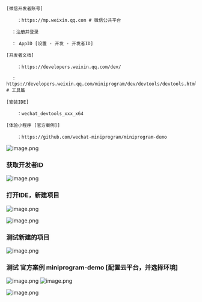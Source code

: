 
```
[微信开发者账号]

	：https://mp.weixin.qq.com # 微信公共平台
  
  ：注册并登录

  ： AppID [设置 - 开发 - 开发者ID]

[开发者文档]

	：https://developers.weixin.qq.com/dev/
  
  ：https://developers.weixin.qq.com/miniprogram/dev/devtools/devtools.html # 工具篇

[安装IDE]

	：wechat_devtools_xxx_x64

[体验小程序 [官方案例]]

	：https://github.com/wechat-miniprogram/miniprogram-demo

```

![image.png](https://cdn.nlark.com/yuque/0/2019/png/210477/1563525743294-de6d9c66-ec5c-41eb-b854-bc19951a1bdb.png#align=left&display=inline&height=417&name=image.png&originHeight=497&originWidth=890&size=41743&status=done&width=746)

### 获取开发者ID

![image.png](https://cdn.nlark.com/yuque/0/2019/png/210477/1563548772271-43fee861-8d7d-4611-b9fe-6b71c498609e.png#align=left&display=inline&height=721&name=image.png&originHeight=721&originWidth=1221&size=53417&status=done&width=1221)

### 打开IDE，新建项目

![image.png](https://cdn.nlark.com/yuque/0/2019/png/210477/1563548999893-5c1d09c4-9ea2-4b32-9967-1479f698f5ce.png#align=left&display=inline&height=553&name=image.png&originHeight=553&originWidth=815&size=28048&status=done&width=815)

![image.png](https://cdn.nlark.com/yuque/0/2019/png/210477/1563549143431-8c37e074-6fdb-44a7-bcd2-0d8fd97aa17b.png#align=left&display=inline&height=552&name=image.png&originHeight=552&originWidth=815&size=57885&status=done&width=815)
### 测试新建的项目

![image.png](https://cdn.nlark.com/yuque/0/2019/png/210477/1563549436595-3510a7d2-84c5-4545-bcc5-8611e8b621f5.png#align=left&display=inline&height=745&name=image.png&originHeight=745&originWidth=1213&size=156144&status=done&width=1213)

### 测试 官方案例 miniprogram-demo [配置云平台，并选择环境]

![image.png](https://cdn.nlark.com/yuque/0/2019/png/210477/1563549881115-e5242c0d-d5c2-4de6-b707-0d17a6413e1a.png#align=left&display=inline&height=374&name=image.png&originHeight=751&originWidth=1497&size=261226&status=done&width=746)
![image.png](https://cdn.nlark.com/yuque/0/2019/png/210477/1563549994101-0060dec6-0886-4bf7-a62c-673b4bb89afa.png#align=left&display=inline&height=593&name=image.png&originHeight=593&originWidth=1190&size=45764&status=done&width=1190)

![image.png](https://cdn.nlark.com/yuque/0/2019/png/210477/1563550274477-64009223-2f7e-49c4-8d3a-4f17ce61633f.png#align=left&display=inline&height=659&name=image.png&originHeight=659&originWidth=1223&size=141875&status=done&width=1223)


